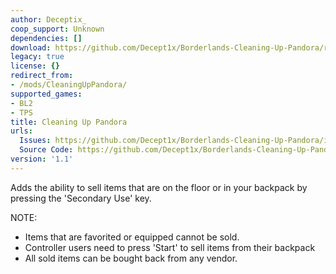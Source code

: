 ```yaml
---
author: Deceptix_
coop_support: Unknown
dependencies: []
download: https://github.com/Decept1x/Borderlands-Cleaning-Up-Pandora/releases/tag/1.1
legacy: true
license: {}
redirect_from:
- /mods/CleaningUpPandora/
supported_games:
- BL2
- TPS
title: Cleaning Up Pandora
urls:
  Issues: https://github.com/Decept1x/Borderlands-Cleaning-Up-Pandora/issues
  Source Code: https://github.com/Decept1x/Borderlands-Cleaning-Up-Pandora/tree/main
version: '1.1'
---
```

Adds the ability to sell items that are on the floor or in your backpack by pressing the 'Secondary Use' key.

NOTE:
<ul><li>Items that are favorited or equipped cannot be sold.</li><li>Controller users need to press 'Start' to sell items from their backpack</li><li>All sold items can be bought back from any vendor.</li></ul>